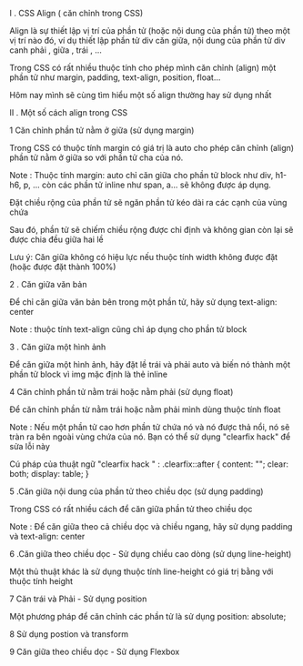 I . CSS Align ( căn chỉnh trong CSS)

Align là sự thiết lập vị trí của phần tử (hoặc nội dung của phần tử) theo một vị trí nào đó, ví dụ thiết lập phần tử div căn giữa, nội dung của phần tử div canh phải , giữa , trái ,  ...

Trong CSS có rất nhiều thuộc tính cho phép mình căn chỉnh (align) một phần tử như margin, padding,  text-align, position, float... 

Hôm nay mình sẽ cùng tìm hiểu một số align thường hay sử dụng nhất

II .  Một số cách align trong CSS

1 Căn chỉnh phần tử nằm ở giữa (sử dụng margin)

Trong CSS có thuộc tính margin có giá trị là auto cho phép căn chỉnh (align) phần tử nằm ở giữa so với phần tử cha của nó.

Note : 
Thuộc tính margin: auto chỉ căn giữa cho phần tử block như div, h1-h6, p, ... còn các phần tử inline như span, a... sẽ không được áp dụng.

Đặt chiều rộng của phần tử sẽ ngăn phần tử kéo dài ra các cạnh của vùng chứa

Sau đó, phần tử sẽ chiếm chiều rộng được chỉ định và không gian còn lại sẽ được chia đều giữa hai lề

Lưu ý: Căn giữa không có hiệu lực nếu thuộc tính width không được đặt (hoặc được đặt thành 100%)

2 . Căn giữa văn bản

Để chỉ căn giữa văn bản bên trong một phần tử, hãy sử dụng text-align: center

Note : thuộc tính  text-align cũng chỉ áp dụng cho phần tử block

3 . Căn giữa một hình ảnh

Để căn giữa một hình ảnh, hãy đặt lề trái và phải auto và biến nó thành một phần tử block vì img mặc định là thẻ inline

4 Căn chỉnh phần tử nằm trái hoặc nằm phải (sử dụng float)

Để căn chỉnh phần từ nằm trái hoặc nằm phải mình dùng thuộc tính float

Note : Nếu một phần tử cao hơn phần tử chứa nó và nó được thả nổi, nó sẽ tràn ra bên ngoài vùng chứa của nó. Bạn có thể sử dụng "clearfix hack" để sửa lỗi này 

Cú pháp của thuật ngữ "clearfix hack " :
                                                                    .clearfix::after {
                                                                    content: "";
                                                                    clear: both;
                                                                    display: table;
                                                                    }

5 .Căn giữa nội dung của phần tử theo chiều dọc (sử dụng padding)

Trong CSS có rất nhiều cách để căn giữa phần tử theo chiều dọc

Note : Để căn giữa theo cả chiều dọc và chiều ngang, hãy sử dụng padding và text-align: center

6 .Căn giữa theo chiều dọc - Sử dụng chiều cao dòng (sử dụng line-height)

Một thủ thuật khác là sử dụng thuộc tính line-height có giá trị bằng với thuộc tính height

7 Căn trái và Phải - Sử dụng position

Một phương pháp để căn chỉnh các phần tử là sử dụng position: absolute;


8  Sử dụng postion và  transform

9 Căn giữa theo chiều dọc - Sử dụng Flexbox
